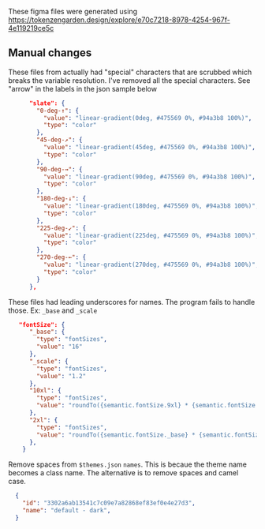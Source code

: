These figma files were generated using https://tokenzengarden.design/explore/e70c7218-8978-4254-967f-4e119219ce5c

## Manual changes
These files from actually had "special" characters that are scrubbed which breaks the variable resolution. I've removed all the special characters.  See "arrow" in the labels in the json sample below

```json
      "slate": {
        "0-deg-↑": {
          "value": "linear-gradient(0deg, #475569 0%, #94a3b8 100%)",
          "type": "color"
        },
        "45-deg-↗": {
          "value": "linear-gradient(45deg, #475569 0%, #94a3b8 100%)",
          "type": "color"
        },
        "90-deg-→": {
          "value": "linear-gradient(90deg, #475569 0%, #94a3b8 100%)",
          "type": "color"
        },
        "180-deg-↓": {
          "value": "linear-gradient(180deg, #475569 0%, #94a3b8 100%)",
          "type": "color"
        },
        "225-deg-↙": {
          "value": "linear-gradient(225deg, #475569 0%, #94a3b8 100%)",
          "type": "color"
        },
        "270-deg-←": {
          "value": "linear-gradient(270deg, #475569 0%, #94a3b8 100%)",
          "type": "color"
        }
      },
```

These files had leading underscores for names.  The program fails to handle those. Ex: `_base` and `_scale`

```json
   "fontSize": {
      "_base": {
        "type": "fontSizes",
        "value": "16"
      },
      "_scale": {
        "type": "fontSizes",
        "value": "1.2"
      },
      "10xl": {
        "type": "fontSizes",
        "value": "roundTo({semantic.fontSize.9xl} * {semantic.fontSize._scale}, 0)"
      },
      "2xl": {
        "type": "fontSizes",
        "value": "roundTo({semantic.fontSize._base} * {semantic.fontSize._scale}^3, 0)"
      },
    }

```

Remove spaces from `$themes.json`  `names`.  This is becaue the theme name becomes a class name.  The alternative is to remove spaces and camel case.

```json
  {
    "id": "3302a6ab13541c7c09e7a82868ef83ef0e4e27d3",
    "name": "default - dark",
  }
```